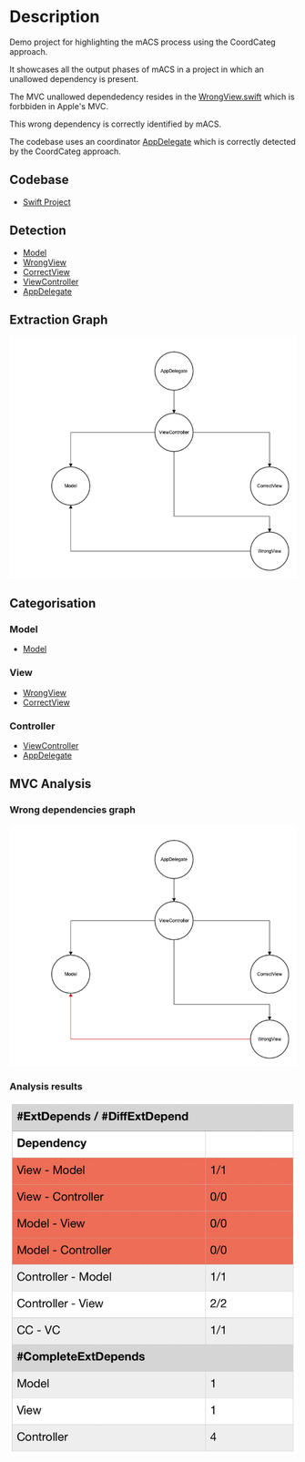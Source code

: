
# Description

Demo project for highlighting the mACS process using the CoordCateg approach.

It showcases all the output phases of mACS in a project in which an unallowed dependency is present.

The MVC unallowed dependedency resides in the [WrongView.swift](https://github.com/dobreandl/wrong-dependencies-example/blob/master/demoWrongDependencies/demoWrongDependencies/View/WrongView.swift) which is forbbiden in Apple's MVC.

This wrong dependency is correctly identified by mACS.

The codebase uses an coordinator [AppDelegate](https://github.com/dobreandl/wrong-dependencies-example/blob/master/demoWrongDependencies/demoWrongDependencies/AppDelegate.swift) which is correctly detected by the CoordCateg approach.

## Codebase

* [Swift Project](https://github.com/dobreandl/wrong-dependencies-example/tree/master/demoWrongDependencies)

## Detection

* [Model](https://github.com/dobreandl/wrong-dependencies-example/blob/master/demoWrongDependencies/demoWrongDependencies/Model/Model.swift)
* [WrongView](https://github.com/dobreandl/wrong-dependencies-example/blob/master/demoWrongDependencies/demoWrongDependencies/View/WrongView.swift)
* [CorrectView](https://github.com/dobreandl/wrong-dependencies-example/blob/master/demoWrongDependencies/demoWrongDependencies/View/CorrectView.swift)
* [ViewController](https://github.com/dobreandl/wrong-dependencies-example/blob/master/demoWrongDependencies/demoWrongDependencies/ViewController.swift)
* [AppDelegate](https://github.com/dobreandl/wrong-dependencies-example/blob/master/demoWrongDependencies/demoWrongDependencies/AppDelegate.swift)


## Extraction Graph

![alt text](https://github.com/dobreandl/wrong-dependencies-example/blob/master/demoWrongDependencies/graphs/extraction.png)


## Categorisation

### Model

* [Model](https://github.com/dobreandl/wrong-dependencies-example/blob/master/demoWrongDependencies/demoWrongDependencies/Model/Model.swift)

### View

* [WrongView](https://github.com/dobreandl/wrong-dependencies-example/blob/master/demoWrongDependencies/demoWrongDependencies/View/WrongView.swift)
* [CorrectView](https://github.com/dobreandl/wrong-dependencies-example/blob/master/demoWrongDependencies/demoWrongDependencies/View/CorrectView.swift)

### Controller

* [ViewController](https://github.com/dobreandl/wrong-dependencies-example/blob/master/demoWrongDependencies/demoWrongDependencies/ViewController.swift)
* [AppDelegate](https://github.com/dobreandl/wrong-dependencies-example/blob/master/demoWrongDependencies/demoWrongDependencies/AppDelegate.swift)

## MVC Analysis

### Wrong dependencies graph

![alt text](https://github.com/dobreandl/wrong-dependencies-example/blob/master/demoWrongDependencies/graphs/wrongCoordinators.png)

### Analysis results

![alt text](https://github.com/dobreandl/wrong-dependencies-example/blob/master/demoWrongDependencies/results/coordCateg.png)


